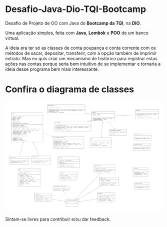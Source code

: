 # Desafio-Java-Dio-TQI-Bootcamp
Desafio de Projeto de OO com Java do **Bootcamp da TQI**, na **DIO**.

Uma aplicação simples, feita com **Java**, **Lombok** e **POO** de um banco virtual.

A ideia era ter só as classes de conta poupança e conta corrente com os métodos de sacar, depositar, transferir, com a opção também de imprimir extrato. Mas eu quis criar um mecanismo de histórico para registrar estas ações nas contas porque seria bem intuitivo de se implementar e tornaria a ideia desse programa bem mais interessante.

# Confira o diagrama de classes
![Diagrama de classes](diagram.png)

Sintam-se livres para contribuir e/ou dar feedback.
